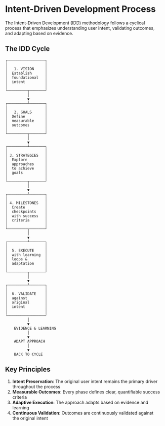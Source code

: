 # Intent-Driven Development Process

The Intent-Driven Development (IDD) methodology follows a cyclical process that emphasizes understanding user intent, validating outcomes, and adapting based on evidence.

## The IDD Cycle

```
┌─────────────────┐
│                 │
│   1. VISION     │
│  Establish      │
│  foundational   │
│  intent         │
│                 │
└─────────┬───────┘
          │
          ▼
┌─────────┴───────┐
│                 │
│   2. GOALS      │
│  Define         │
│  measurable     │
│  outcomes       │
│                 │
└─────────┬───────┘
          │
          ▼
┌─────────┴───────┐
│                 │
│ 3. STRATEGIES   │
│  Explore        │
│  approaches     │
│  to achieve     │
│  goals          │
│                 │
└─────────┬───────┘
          │
          ▼
┌─────────┴───────┐
│                 │
│ 4. MILESTONES   │
│  Create         │
│  checkpoints    │
│  with success   │
│  criteria       │
│                 │
└─────────┬───────┘
          │
          ▼
┌─────────┴───────┐
│                 │
│  5. EXECUTE     │
│  with learning  │
│  loops &        │
│  adaptation     │
│                 │
└─────────┬───────┘
          │
          ▼
┌─────────┴───────┐
│                 │
│  6. VALIDATE    │
│  against        │
│  original       │
│  intent         │
│                 │
└─────────────────┘
          │
          ▼
    EVIDENCE & LEARNING
          │
          ▼
    ADAPT APPROACH
          │
          ▼
    BACK TO CYCLE
```

## Key Principles

1. **Intent Preservation**: The original user intent remains the primary driver throughout the process
2. **Measurable Outcomes**: Every phase defines clear, quantifiable success criteria
3. **Adaptive Execution**: The approach adapts based on evidence and learning
4. **Continuous Validation**: Outcomes are continuously validated against the original intent